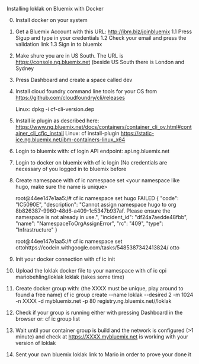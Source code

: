 Installing loklak on Bluemix with Docker

0. Install docker on your system

1. Get a Bluemix Account with this URL: http://ibm.biz/joinbluemix
1.1 Press Sigup and type in your credentials
1.2 Check your email and press the validation link
1.3 Sign in to bluemix

2. Make shure you are in US South. The URL is https://console.ng.bluemix.net 
   (beside US South there is London and Sydney

3. Press Dashboard and create a space called dev

4. Install cloud foundry command line tools for your OS from
    https://github.com/cloudfoundry/cli/releases
    
    Linux:
      dpkg -i cf-cli-version.dep

5. Install ic plugin as described here:
   https://www.ng.bluemix.net/docs/containers/container_cli_ov.html#container_cli_cfic_install
   Linux:
       cf install-plugin https://static-ice.ng.bluemix.net/ibm-containers-linux_x64
       
6. Login to bluemix with:
    cf login
    API endpoint: api.ng.bluemix.net
    
7. Login to docker on bluemix with
   cf ic login   (No credentials are necessary of you logged in to bluemix before
   
8. Create namespace with
    cf ic namespace set <your namespace like hugo, make sure the name is unique>
    
    root@44ee147e1aa5:/# cf ic namespace set hugo
       FAILED
      {
        "code": "IC5090E",
        "description": "Cannot assign namespace hugo to org 8b826387-9960-48d6-a409-1c5347b937af. Please ensure the namespace is not already in use.",
        "incident_id": "df24a7aedde48fbb",
        "name": "NamespaceToOrgAssignError",
        "rc": "409",
        "type": "Infrastructure" 
      }

    root@44ee147e1aa5:/# cf ic namespace set ottohttps://codein.withgoogle.com/tasks/5485387342413824/
     otto

9. Init your docker connection with
     cf ic init
     
10. Upload the loklak docker file to your namespace with
     cf ic cpi mariobehling/loklak loklak   (takes some time)
     
11. Create docker group with: (the XXXX must be unique, play around to found a free name)
   cf ic group create --name loklak --desired 2 -m 1024 -n XXXX -d mybluemix.net -p 80 registry.ng.bluemix.net/<namespace>/loklak

12. Check if your group is running either with pressing Dashboard in the browser or:
   cf ic group list

13. Wait until your container group is build and the network is configured (>1 minute) and
    check at https://XXXX.mybluemix.net is working with your version of loklak
    
14. Sent your own bluemix loklak link to Mario in order to prove your done it


